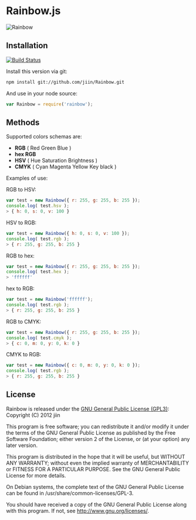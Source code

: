 # Rainbow.js

![Rainbow](http://www.smartwebby.com/images/tutorials/fireworks/Rainbow/pic_rainbow5.jpg)

## Installation

[![Build Status](https://travis-ci.org/jiin/Rainbow.png?branch=master)](https://travis-ci.org/jiin/Rainbow)

Install this version via git:
```bash
npm install git://github.com/jiin/Rainbow.git
```

And use in your node source:
```javascript
var Rainbow = require('rainbow');
```

## Methods

Supported colors schemas are:

* __RGB__ ( Red Green Blue )
* __hex RGB__
* __HSV__ ( Hue Saturation Brightness )
* __CMYK__ ( Cyan Magenta Yellow Key black )

Examples of use:

RGB to HSV:
```javascript
var test = new Rainbow({ r: 255, g: 255, b: 255 });
console.log( test.hsv );
> { h: 0, s: 0, v: 100 }
```

HSV to RGB:
```javascript
var test = new Rainbow({ h: 0, s: 0, v: 100 });
console.log( test.rgb );
> { r: 255, g: 255, b: 255 }
```

RGB to hex:
```javascript
var test = new Rainbow({ r: 255, g: 255, b: 255 });
console.log( test.hex );
> 'ffffff'
```

hex to RGB:
```javascript
var test = new Rainbow('ffffff');
console.log( test.rgb );
> { r: 255, g: 255, b: 255 }
```

RGB to CMYK:
```javascript
var test = new Rainbow({ r: 255, g: 255, b: 255 });
console.log( test.cmyk );
> { c: 0, m: 0, y: 0, k: 0 }
```

CMYK to RGB:
```javascript
var test = new Rainbow({ c: 0, m: 0, y: 0, k: 0 });
console.log( test.rgb );
> { r: 255, g: 255, b: 255 }
```

## License

Rainbow is released under the [GNU General Public License (GPL3)](https://www.gnu.org/licenses/gpl-3.0.html):
Copyright (C) 2012 jiin

This program is free software; you can redistribute it and/or modify
it under the terms of the GNU General Public License as published by
the Free Software Foundation; either version 2 of the License, or (at
your option) any later version.

This program is distributed in the hope that it will be useful, but
WITHOUT ANY WARRANTY; without even the implied warranty of
MERCHANTABILITY or FITNESS FOR A PARTICULAR PURPOSE.  See the GNU
General Public License for more details.

On Debian systems, the complete text of the GNU General Public License
can be found in /usr/share/common-licenses/GPL-3.

You should have received a copy of the GNU General Public License
along with this program. If not, see <http://www.gnu.org/licenses/>.
